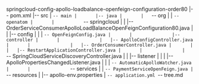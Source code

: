 springcloud-config-apollo-loadbalance-openfeign-configuration-order80
|-- pom.xml
|-- src
|   `-- main
|       |-- java
|       |   `-- org
|       |       `-- openatom
|       |           `-- springcloud
|       |               |-- OrderServiceConsumerApolloLoadBalanceOpenFeignConfiguration80.java
|       |               |-- config
|       |               |   `-- OpenFeignConfig.java
|       |               |-- controller
|       |               |   |-- ApolloConfigController.java
|       |               |   |-- OrderConsumerController.java
|       |               |   |-- RestartApplicationController.java
|       |               |   `-- SpringCloudServiceDiscoveryController.java
|       |               |-- listener
|       |               |   |-- ApolloPropertiesChangedListener.java
|       |               |   `-- AutomaticApolloWatcher.java
|       |               `-- services
|       |                   `-- PaymentServiceOpenFeign.java
|       `-- resources
|           |-- apollo-env.properties
|           `-- application.yml
`-- tree.md

